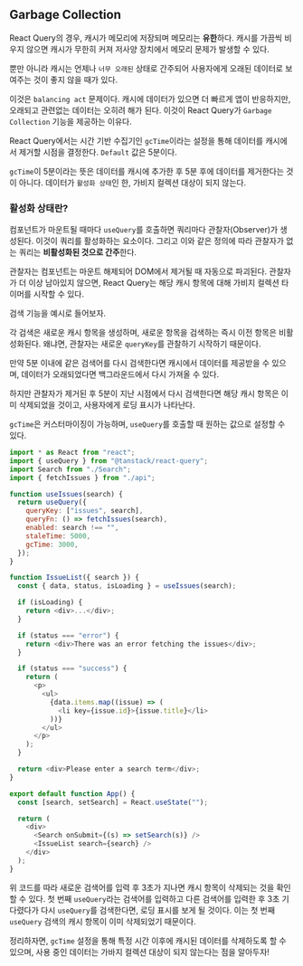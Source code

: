 ## Garbage Collection

React Query의 경우, 캐시가 메모리에 저장되며 메모리는 **유한**하다.
캐시를 가끔씩 비우지 않으면 캐시가 무한히 커져 저사양 장치에서 메모리 문제가 발생할 수 있다.

뿐만 아니라 캐시는 언제나 `너무 오래된` 상태로 간주되어 사용자에게 오래된 데이터로 보여주는 것이 좋지 않을 때가 있다.

이것은 `balancing act` 문제이다.
캐시에 데이터가 있으면 더 빠르게 앱이 반응하지만, 오래되고 관련없는 데이터는 오히려 해가 된다.
이것이 React Query가 `Garbage Collection` 기능을 제공하는 이유다.

React Query에서는 시간 기반 수집기인 `gcTime`이라는 설정을 통해 데이터를 캐시에서 제거할 시점을 결정한다.
`Default` 값은 5분이다.

`gcTime`이 5분이라는 뜻은 데이터를 캐시에 추가한 후 5분 후에 데이터를 제거한다는 것이 아니다.
데이터가 `활성화 상태`인 한, 가비지 컬렉션 대상이 되지 않는다.

### 활성화 상태란?

컴포넌트가 마운트될 때마다 `useQuery`를 호출하면 쿼리마다 관찰자(Observer)가 생성된다.
이것이 쿼리를 활성화하는 요소이다. 그리고 이와 같은 정의에 따라 관찰자가 없는 쿼리는 **비활성화된 것으로 간주**한다.

관찰자는 컴포넌트는 마운트 해제되어 DOM에서 제거될 때 자동으로 파괴된다.
관찰자가 더 이상 남아있지 않으면, React Query는 해당 캐시 항목에 대해 가비지 컬렉션 타이머를 시작할 수 있다.

검색 기능을 예시로 들어보자.

각 검색은 새로운 캐시 항목을 생성하며, 새로운 항목을 검색하는 즉시 이전 항목은 비활성화된다.
왜냐면, 관찰자는 새로운 `queryKey`를 관찰하기 시작하기 때문이다.

만약 5분 이내에 같은 검색어를 다시 검색한다면 캐시에서 데이터를 제공받을 수 있으며, 데이터가 오래되었다면 백그라운드에서 다시 가져올 수 있다.

하지만 관찰자가 제거된 후 5분이 지난 시점에서 다시 검색한다면 해당 캐시 항목은 이미 삭제되었을 것이고, 사용자에게 로딩 표시가 나타난다.

`gcTime`은 커스터마이징이 가능하며, `useQuery`를 호출할 때 원하는 값으로 설정할 수 있다.

```js
import * as React from "react";
import { useQuery } from "@tanstack/react-query";
import Search from "./Search";
import { fetchIssues } from "./api";

function useIssues(search) {
  return useQuery({
    queryKey: ["issues", search],
    queryFn: () => fetchIssues(search),
    enabled: search !== "",
    staleTime: 5000,
    gcTime: 3000,
  });
}

function IssueList({ search }) {
  const { data, status, isLoading } = useIssues(search);

  if (isLoading) {
    return <div>...</div>;
  }

  if (status === "error") {
    return <div>There was an error fetching the issues</div>;
  }

  if (status === "success") {
    return (
      <p>
        <ul>
          {data.items.map((issue) => (
            <li key={issue.id}>{issue.title}</li>
          ))}
        </ul>
      </p>
    );
  }

  return <div>Please enter a search term</div>;
}

export default function App() {
  const [search, setSearch] = React.useState("");

  return (
    <div>
      <Search onSubmit={(s) => setSearch(s)} />
      <IssueList search={search} />
    </div>
  );
}
```

위 코드를 따라 새로운 검색어를 입력 후 3초가 지나면 캐시 항목이 삭제되는 것을 확인할 수 있다.
첫 번째 `useQuery`라는 검색어를 입력하고 다른 검색어를 입력한 후 3초 기다렸다가 다시 `useQuery`를 검색한다면, 로딩 표시를 보게 될 것이다.
이는 첫 번째 `useQuery` 검색의 캐시 항목이 이미 삭제되었기 때문이다.

정리하자면, `gcTime` 설정을 통해 특정 시간 이후에 캐시된 데이터를 삭제하도록 할 수 있으며,
사용 중인 데이터는 가바지 컬렉션 대상이 되지 않는다는 점을 알아두자!
